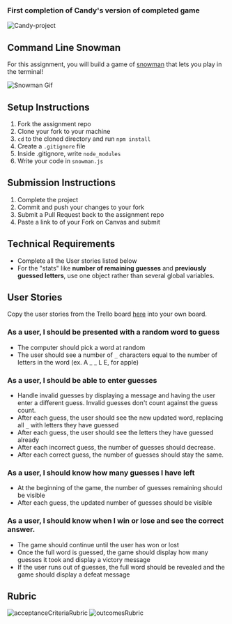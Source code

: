 ### First completion of Candy's version of completed game
![Candy-project](Snowman-node-terminal.gif)

## Command Line Snowman

For this assignment, you will build a game of [snowman](https://benstone1.github.io/Snowman-App/) that lets you play in the terminal!

![Snowman Gif](./snowman.gif)

## Setup Instructions

1. Fork the assignment repo
1. Clone your fork to your machine
1. `cd` to the cloned directory and run `npm install`
1. Create a `.gitignore` file
1. Inside .gitignore, write `node_modules`
1. Write your code in `snowman.js`

## Submission Instructions

1. Complete the project
1. Commit and push your changes to your fork
1. Submit a Pull Request back to the assignment repo
1. Paste a link to of your Fork on Canvas and submit


## Technical Requirements

- Complete all the User stories listed below
- For the "stats" like **number of remaining guesses** and **previously guessed letters**, use one object rather than several global variables.

## User Stories

Copy the user stories from the Trello board [here](https://trello.com/b/r3yNWaJz/candy-command-line-snowman-project-plan) into your own board.

### As a user, I should be presented with a random word to guess

- The computer should pick a word at random
- The user should see a number of `_` characters equal to the number of letters in the word (ex. A _ _ L E, for apple)

### As a user, I should be able to enter guesses

- Handle invalid guesses by displaying a message and having the user enter a different guess.  Invalid guesses don't count against the guess count.
- After each guess, the user should see the new updated word, replacing all `_` with letters they have guessed
- After each guess, the user should see the letters they have guessed already
- After each incorrect guess, the number of guesses should decrease.
- After each correct guess, the number of guesses should stay the same.

### As a user, I should know how many guesses I have left

- At the beginning of the game, the number of guesses remaining should be visible
- After each guess, the updated number of guesses should be visible

### As a user, I should know when I win or lose and see the correct answer.

- The game should continue until the user has won or lost
- Once the full word is guessed, the game should display how many guesses it took and display a victory message
- If the user runs out of guesses, the full word should be revealed and the game should display a defeat message

## Rubric

![acceptanceCriteriaRubric](./acceptanceCriteriaRubric.png)
![outcomesRubric](./outcomesRubric.png)
